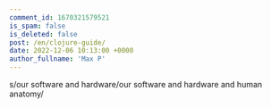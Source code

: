 ```yaml
---
comment_id: 1670321579521
is_spam: false
is_deleted: false
post: /en/clojure-guide/
date: 2022-12-06 10:13:00 +0000
author_fullname: 'Max P'
---
```


s/our software and hardware/our software and hardware and human anatomy/
